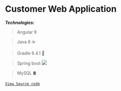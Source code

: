 # Customer Web Application
***Technologies:***

> Angular 9

> Java 8 ☕

> Gradle 6.4.1 🐘

> Spring boot ![](https://camo.githubusercontent.com/1ffa83594c2bcea6170ec5e06f374bfb5102565b/68747470733a2f2f696d672e69636f6e73382e636f6d2f636f6c6f722f32352f3030303030302f737072696e672d6c6f676f2e706e67)
> 

> MySQL 🛢

<a href="https://gitlab.com/customersapp" target="_blank">`View Source code`</a>


